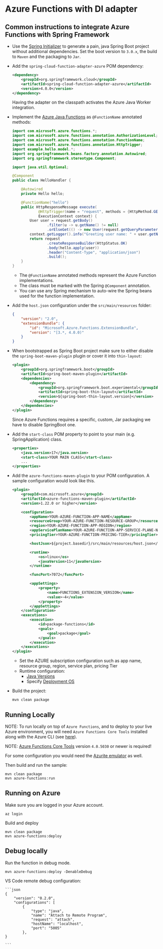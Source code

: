 # Azure Functions with DI adapter

## Common instructions to integrate Azure Functions with Spring Framework

* Use the [Spring Initializer](https://start.spring.io/) to generate a pain, java Spring Boot project without additional dependencies. Set the boot version to `3.0.x`, the build to `Maven` and the packaging to `Jar`.

* Add the `spring-cloud-function-adapter-azure` POM dependency:

	```xml
	<dependency>
		<groupId>org.springframework.cloud</groupId>
		<artifactId>spring-cloud-function-adapter-azure</artifactId>
		<version>4.0.0</version>
	</dependency>
	```
	Having the adapter on the classpath activates the Azure Java Worker integration.

* Implement the [Azure Java Functions](https://learn.microsoft.com/en-us/azure/azure-functions/functions-reference-java?tabs=bash%2Cconsumption#java-function-basics) as `@FunctionName` annotated methods:

	```java
	import com.microsoft.azure.functions.*;
	import com.microsoft.azure.functions.annotation.AuthorizationLevel;
	import com.microsoft.azure.functions.annotation.FunctionName;
	import com.microsoft.azure.functions.annotation.HttpTrigger;
	import example.hello.model.*;
	import org.springframework.beans.factory.annotation.Autowired;
	import org.springframework.stereotype.Component;
	
	import java.util.Optional;
	
	@Component
	public class HelloHandler {
	
		@Autowired
		private Hello hello;
	
		@FunctionName("hello")
		public HttpResponseMessage execute(
				@HttpTrigger(name = "request", methods = {HttpMethod.GET, HttpMethod.POST}, authLevel = AuthorizationLevel.ANONYMOUS) HttpRequestMessage<Optional<User>> request,
				ExecutionContext context) {
			User user = request.getBody()
					.filter(u -> u.getName() != null)
					.orElseGet(() -> new User(request.getQueryParameters().getOrDefault("name", "world")));
			context.getLogger().info("Greeting user name: " + user.getName());
			return request
					.createResponseBuilder(HttpStatus.OK)
					.body(hello.apply(user))
					.header("Content-Type", "application/json")
					.build();
		}
	}
	```
	- The `@FunctionName` annotated methods represent the Azure Function implementations.
	- The class must be marked with the Spring `@Component` annotation.
	- You can use any Spring mechanism to auto-wire the Spring beans used for the function implementation.

* Add the `host.json` configuration under the `src/main/resources` folder:

	```json
	{
		"version": "2.0",
		"extensionBundle": {
			"id": "Microsoft.Azure.Functions.ExtensionBundle",
			"version": "[3.*, 4.0.0)"
		}
	}
	```

* When bootstrapped as Spring Boot project make sure to either disable the `spring-boot-maven-plugin` plugin or cover it into `thin-layout`:

	```xml
	<plugin>
		<groupId>org.springframework.boot</groupId>
		<artifactId>spring-boot-maven-plugin</artifactId>
		<dependencies>
			<dependency>
				<groupId>org.springframework.boot.experimental</groupId>
				<artifactId>spring-boot-thin-layout</artifactId>
				<version>${spring-boot-thin-layout.version}</version>
			</dependency>
		</dependencies>
	</plugin>
	```
	Since Azure Functions requires a specific, custom, Jar packaging we have to disable SpringBoot one.

* Add the `start-class` POM property to point to your main (e.g. SpringApplication) class.
	```xml
	<properties>
		<java.version>17</java.version>
		<start-class>YOUR MAIN CLASS</start-class>
		...
	</properties>
	```

* Add the `azure-functions-maven-plugin` to your POM configuration. A sample configuration would look like this.

	```xml
	<plugin>
		<groupId>com.microsoft.azure</groupId>
		<artifactId>azure-functions-maven-plugin</artifactId>
		<version>1.22.0 or higher</version>

		<configuration>
			<appName>YOUR-AZURE-FUNCTION-APP-NAME</appName>
			<resourceGroup>YOUR-AZURE-FUNCTION-RESOURCE-GROUP</resourceGroup>
			<region>YOUR-AZURE-FUNCTION-APP-REGION</region>
			<appServicePlanName>YOUR-AZURE-FUNCTION-APP-SERVICE-PLANE-NAME</appServicePlanName>
			<pricingTier>YOUR-AZURE-FUNCTION-PRICING-TIER</pricingTier>

			<hostJson>${project.basedir}/src/main/resources/host.json</hostJson>

			<runtime>
				<os>linux</os>
				<javaVersion>11</javaVersion>
			</runtime>

			<funcPort>7072</funcPort>

			<appSettings>
				<property>
					<name>FUNCTIONS_EXTENSION_VERSION</name>
					<value>~4</value>
				</property>
			</appSettings>
		</configuration>
		<executions>
			<execution>
				<id>package-functions</id>
				<goals>
					<goal>package</goal>
				</goals>
			</execution>
		</executions>
	</plugin>
	```
	- Set the AZURE subscription configuration such as app name, resource group, region, service plan, pricing Tier
    - Runtime configuration:
		- [Java Versions](https://learn.microsoft.com/en-us/azure/azure-functions/functions-reference-java?tabs=bash%2Cconsumption#java-versions)
		- Specify [Deployment OS](https://learn.microsoft.com/en-us/azure/azure-functions/functions-reference-java?tabs=bash%2Cconsumption#specify-the-deployment-os)

* Build the project:

	```
	mvn clean package
	```

## Running Locally

NOTE: To run locally on top of `Azure Functions`, and to deploy to your live Azure environment, you will need `Azure Functions Core Tools` installed along with the Azure CLI (see [here](https://docs.microsoft.com/en-us/azure/azure-functions/create-first-function-cli-java?tabs=bash%2Cazure-cli%2Cbrowser#configure-your-local-environment)).

NOTE: [Azure Functions Core Tools](https://github.com/Azure/azure-functions-core-tools) version `4.0.5030` or newer is required!

For some configuration you would need the [Azurite emulator](https://learn.microsoft.com/en-us/azure/storage/common/storage-use-emulator) as well.

Then build and run the sample:

```
mvn clean package
mvn azure-functions:run
```

## Running on Azure

Make sure you are logged in your Azure account.
```
az login
```

Build and deploy

```
mvn clean package
mvn azure-functions:deploy
```

## Debug locally

Run the function in debug mode.
```
mvn azure-functions:deploy -DenableDebug
```

VS Code remote debug configuration:

	```json
	{
		"version": "0.2.0",
		"configurations": [
			{
				"type": "java",
				"name": "Attach to Remote Program",
				"request": "attach",
				"hostName": "localhost",
				"port": "5005"
			},
	}

	```